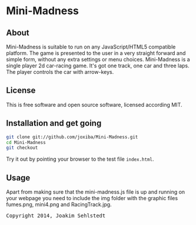 Mini-Madness
=====================================

About
-------------------------------------

Mini-Madness is suitable to run on any JavaScript/HTML5 compatible platform. The game is presented to the user in a very straight forward and simple form, without any extra settings or menu choices. Mini-Madness is a single player 2d car-racing game. It's got one track, one car and three laps. The player controls the car with arrow-keys.

License
-------------------------------------

This is free software and open source software, licensed according MIT.

Installation and get going
-------------------------------------

```bash
git clone git://github.com/joxiba/Mini-Madness.git
cd Mini-Madness
git checkout
```

Try it out by pointing your browser to the test file `index.html`.

Usage
-------------------------------------

Apart from making sure that the mini-madness.js file is up and running on your webpage you need to include the img folder with the graphic files fumes.png, mini4.png and RacingTrack.jpg. 

<pre>
Copyright 2014, Joakim Sehlstedt
</pre>